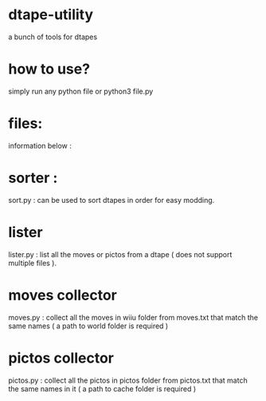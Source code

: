 # dtape-utility
a bunch of tools for dtapes
# how to use?
simply run any python file or python3 file.py
# files:
information below :
# sorter :
sort.py : can be used to sort dtapes in order for easy modding.
# lister
lister.py : list all the moves or pictos from a dtape ( does not support multiple files ).
# moves collector
moves.py : collect all the moves in wiiu folder from moves.txt that match the same names ( a path to world folder is required )
# pictos collector
pictos.py : collect all the pictos in pictos folder from pictos.txt that match the same names in it ( a path to cache folder is required )

